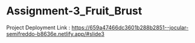 # Assignment-3_Fruit_Brust

Project Deployment Link : https://659a47466dc3601b288b2851--jocular-semifreddo-b8636e.netlify.app/#slide3

